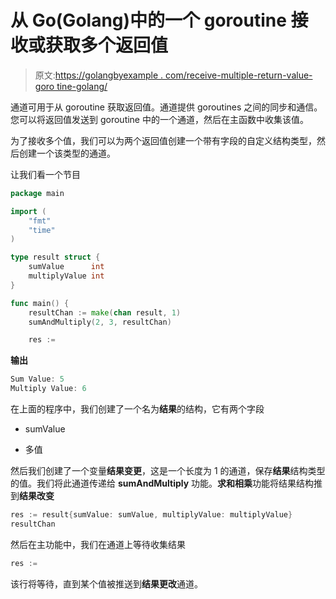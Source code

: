 # 从 Go(Golang)中的一个 goroutine 接收或获取多个返回值

> 原文:[https://golangbyexample . com/receive-multiple-return-value-goro tine-golang/](https://golangbyexample.com/receive-multiple-return-value-goroutine-golang/)

通道可用于从 goroutine 获取返回值。通道提供 goroutines 之间的同步和通信。您可以将返回值发送到 goroutine 中的一个通道，然后在主函数中收集该值。

为了接收多个值，我们可以为两个返回值创建一个带有字段的自定义结构类型，然后创建一个该类型的通道。

让我们看一个节目

```go
package main

import (
	"fmt"
	"time"
)

type result struct {
	sumValue      int
	multiplyValue int
}

func main() {
	resultChan := make(chan result, 1)
	sumAndMultiply(2, 3, resultChan)

	res := 
```

**输出**

```go
Sum Value: 5
Multiply Value: 6
```

在上面的程序中，我们创建了一个名为**结果**的结构，它有两个字段

*   sumValue

*   多值

然后我们创建了一个变量**结果变更**，这是一个长度为 1 的通道，保存**结果**结构类型的值。我们将此通道传递给 **sumAndMultiply** 功能。**求和相乘**功能将结果结构推到**结果改变**

```go
res := result{sumValue: sumValue, multiplyValue: multiplyValue}
resultChan 
```

然后在主功能中，我们在通道上等待收集结果

```go
res := 
```

该行将等待，直到某个值被推送到**结果更改**通道。